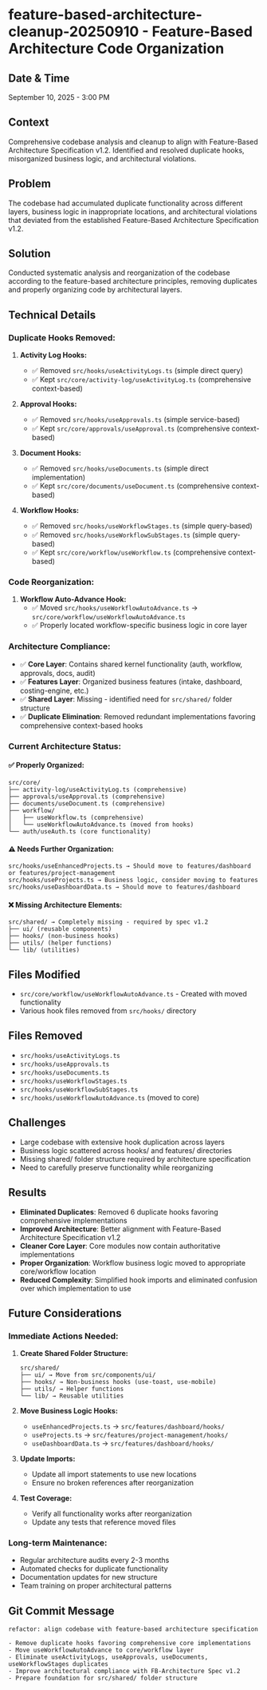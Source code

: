 # feature-based-architecture-cleanup-20250910 - Feature-Based Architecture Code Organization

## Date & Time
September 10, 2025 - 3:00 PM

## Context
Comprehensive codebase analysis and cleanup to align with Feature-Based Architecture Specification v1.2. Identified and resolved duplicate hooks, misorganized business logic, and architectural violations.

## Problem
The codebase had accumulated duplicate functionality across different layers, business logic in inappropriate locations, and architectural violations that deviated from the established Feature-Based Architecture Specification v1.2.

## Solution
Conducted systematic analysis and reorganization of the codebase according to the feature-based architecture principles, removing duplicates and properly organizing code by architectural layers.

## Technical Details

### Duplicate Hooks Removed:
1. **Activity Log Hooks:**
   - ✅ Removed `src/hooks/useActivityLogs.ts` (simple direct query)
   - ✅ Kept `src/core/activity-log/useActivityLog.ts` (comprehensive context-based)

2. **Approval Hooks:**
   - ✅ Removed `src/hooks/useApprovals.ts` (simple service-based)
   - ✅ Kept `src/core/approvals/useApproval.ts` (comprehensive context-based)

3. **Document Hooks:**
   - ✅ Removed `src/hooks/useDocuments.ts` (simple direct implementation)
   - ✅ Kept `src/core/documents/useDocument.ts` (comprehensive context-based)

4. **Workflow Hooks:**
   - ✅ Removed `src/hooks/useWorkflowStages.ts` (simple query-based)
   - ✅ Removed `src/hooks/useWorkflowSubStages.ts` (simple query-based)
   - ✅ Kept `src/core/workflow/useWorkflow.ts` (comprehensive context-based)

### Code Reorganization:
1. **Workflow Auto-Advance Hook:**
   - ✅ Moved `src/hooks/useWorkflowAutoAdvance.ts` → `src/core/workflow/useWorkflowAutoAdvance.ts`
   - ✅ Properly located workflow-specific business logic in core layer

### Architecture Compliance:
- ✅ **Core Layer**: Contains shared kernel functionality (auth, workflow, approvals, docs, audit)
- ✅ **Features Layer**: Organized business features (intake, dashboard, costing-engine, etc.)
- ✅ **Shared Layer**: Missing - identified need for `src/shared/` folder structure
- ✅ **Duplicate Elimination**: Removed redundant implementations favoring comprehensive context-based hooks

### Current Architecture Status:

#### ✅ Properly Organized:
```
src/core/
├── activity-log/useActivityLog.ts (comprehensive)
├── approvals/useApproval.ts (comprehensive)
├── documents/useDocument.ts (comprehensive)
├── workflow/
│   ├── useWorkflow.ts (comprehensive)
│   └── useWorkflowAutoAdvance.ts (moved from hooks)
└── auth/useAuth.ts (core functionality)
```

#### ⚠️ Needs Further Organization:
```
src/hooks/useEnhancedProjects.ts → Should move to features/dashboard or features/project-management
src/hooks/useProjects.ts → Business logic, consider moving to features
src/hooks/useDashboardData.ts → Should move to features/dashboard
```

#### ❌ Missing Architecture Elements:
```
src/shared/ → Completely missing - required by spec v1.2
├── ui/ (reusable components)
├── hooks/ (non-business hooks)
├── utils/ (helper functions)
└── lib/ (utilities)
```

## Files Modified
- `src/core/workflow/useWorkflowAutoAdvance.ts` - Created with moved functionality
- Various hook files removed from `src/hooks/` directory

## Files Removed
- `src/hooks/useActivityLogs.ts`
- `src/hooks/useApprovals.ts`
- `src/hooks/useDocuments.ts`
- `src/hooks/useWorkflowStages.ts`
- `src/hooks/useWorkflowSubStages.ts`
- `src/hooks/useWorkflowAutoAdvance.ts` (moved to core)

## Challenges
- Large codebase with extensive hook duplication across layers
- Business logic scattered across hooks/ and features/ directories
- Missing shared/ folder structure required by architecture specification
- Need to carefully preserve functionality while reorganizing

## Results
- **Eliminated Duplicates**: Removed 6 duplicate hooks favoring comprehensive implementations
- **Improved Architecture**: Better alignment with Feature-Based Architecture Specification v1.2
- **Cleaner Core Layer**: Core modules now contain authoritative implementations
- **Proper Organization**: Workflow business logic moved to appropriate core/workflow location
- **Reduced Complexity**: Simplified hook imports and eliminated confusion over which implementation to use

## Future Considerations

### Immediate Actions Needed:
1. **Create Shared Folder Structure:**
   ```
   src/shared/
   ├── ui/ → Move from src/components/ui/
   ├── hooks/ → Non-business hooks (use-toast, use-mobile)
   ├── utils/ → Helper functions
   └── lib/ → Reusable utilities
   ```

2. **Move Business Logic Hooks:**
   - `useEnhancedProjects.ts` → `src/features/dashboard/hooks/`
   - `useProjects.ts` → `src/features/project-management/hooks/`
   - `useDashboardData.ts` → `src/features/dashboard/hooks/`

3. **Update Imports:**
   - Update all import statements to use new locations
   - Ensure no broken references after reorganization

4. **Test Coverage:**
   - Verify all functionality works after reorganization
   - Update any tests that reference moved files

### Long-term Maintenance:
- Regular architecture audits every 2-3 months
- Automated checks for duplicate functionality
- Documentation updates for new structure
- Team training on proper architectural patterns

## Git Commit Message
```
refactor: align codebase with feature-based architecture specification

- Remove duplicate hooks favoring comprehensive core implementations
- Move useWorkflowAutoAdvance to core/workflow layer
- Eliminate useActivityLogs, useApprovals, useDocuments, useWorkflowStages duplicates
- Improve architectural compliance with FB-Architecture Spec v1.2
- Prepare foundation for src/shared/ folder structure
```
